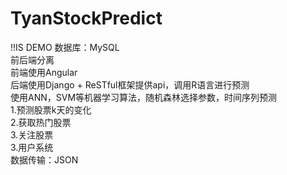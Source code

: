 TyanStockPredict
================
!!IS DEMO
数据库：MySQL<br>
前后端分离<br>
前端使用Angular<br>
后端使用Django + ReSTful框架提供api，调用R语言进行预测<br>
使用ANN，SVM等机器学习算法，随机森林选择参数，时间序列预测<br>
1.预测股票k天的变化<br>
2.获取热门股票<br>
3.关注股票<br>
3.用户系统<br>
数据传输：JSON

